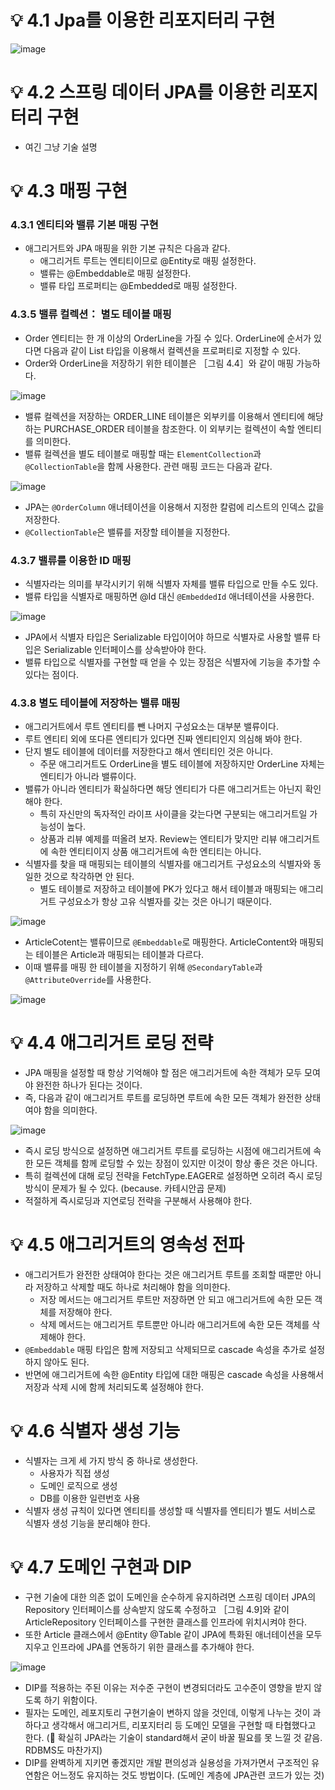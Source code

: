 # 💡 4.1 Jpa를 이용한 리포지터리 구현

![image](https://github.com/user-attachments/assets/4e4cbac5-3f8c-48ff-baad-a039063085f8)

# 💡 4.2 스프링 데이터 JPA를 이용한 리포지터리 구현

- 여긴 그냥 기술 설명

# 💡 4.3 매핑 구현

### 4.3.1 엔티티와 밸류 기본 매핑 구현

- 애그리거트와 JPA 매핑을 위한 기본 규칙은 다음과 같다.
  - 애그리거트 루트는 엔티티이므로 @Entity로 매핑 설정한다.
  - 밸류는 @Embeddable로 매핑 설정한다.
  - 밸류 타입 프로퍼티는 @Embedded로 매핑 설정한다.
 
### 4.3.5 밸류 컬렉션： 별도 테이블 매핑

- Order 엔티티는 한 개 이상의 OrderLine을 가질 수 있다. OrderLine에 순서가 있다면 다음과 같이 List 타입을 이용해서 컬렉션을 프로퍼티로 지정할 수 있다.
- Order와 OrderLine을 저장하기 위한 테이블은 ［그림 4.4］와 같이 매핑 가능하다.

![image](https://github.com/user-attachments/assets/2a0eedbb-666d-4fe6-915f-383d4ad520f0)

- 밸류 컬렉션을 저장하는 ORDER_LINE 테이블은 외부키를 이용해서 엔티티에 해당하는 PURCHASE_ORDER 테이블을 참조한다. 이 외부키는 컬렉션이 속할 엔티티를 의미한다.
- 밸류 컬렉션을 별도 테이블로 매핑할 때는 `ElementCollection`과 `@CollectionTable`을 함께 사용한다. 관련 매핑 코드는 다음과 같다.

![image](https://github.com/user-attachments/assets/3d5555fe-e3d7-4906-91ed-90106ff04eaf)

- JPA는 `@OrderColumn` 애너테이션을 이용해서 지정한 칼럼에 리스트의 인덱스 값을 저장한다.
- `@CollectionTable`은 밸류를 저장할 테이블을 지정한다.

### 4.3.7 밸류를 이용한 ID 매핑

- 식별자라는 의미를 부각시키기 위해 식별자 자체를 밸류 타입으로 만들 수도 있다.
- 밸류 타입을 식별자로 매핑하면 @Id 대신 `@EmbeddedId` 애너테이션을 사용한다.

![image](https://github.com/user-attachments/assets/768cc635-ea1f-459b-ac51-18d95c775967)

- JPA에서 식별자 타입은 Serializable 타입이어야 하므로 식별자로 사용할 밸류 타입은 Serializable 인터페이스를 상속받아야 한다.
- 밸류 타입으로 식별자를 구현할 때 얻을 수 있는 장점은 식별자에 기능을 추가할 수 있다는 점이다.

### 4.3.8 별도 테이블에 저장하는 밸류 매핑

- 애그리거트에서 루트 엔티티를 뺀 나머지 구성요소는 대부분 밸류이다.
- 루트 엔티티 외에 또다른 엔티티가 있다면 진짜 엔티티인지 의심해 봐야 한다.
- 단지 별도 테이블에 데이터를 저장한다고 해서 엔티티인 것은 아니다.
  - 주문 애그리거트도 OrderLine을 별도 테이블에 저장하지만 OrderLine 자체는 엔티티가 아니라 밸류이다.
- 밸류가 아니라 엔티티가 확실하다면 해당 엔티티가 다른 애그리거트는 아닌지 확인해야 한다.
  - 특히 자신만의 독자적인 라이프 사이클을 갖는다면 구분되는 애그리거트일 가능성이 높다.
  - 상품과 리뷰 예제를 떠올려 보자. Review는 엔티티가 맞지만 리뷰 애그리거트에 속한 엔티티이지 상품 애그리거트에 속한 엔티티는 아니다.
- 식별자를 찾을 때 매핑되는 테이블의 식별자를 애그리거트 구성요소의 식별자와 동일한 것으로 착각하면 안 된다.
  - 별도 테이블로 저장하고 테이블에 PK가 있다고 해서 테이블과 매핑되는 애그리거트 구성요소가 항상 고유 식별자를 갖는 것은 아니기 때문이다.

![image](https://github.com/user-attachments/assets/c93fe7f2-77b1-4baf-9a9a-755ea3fb668e)

- ArticleCotent는 밸류이므로 `@Embeddable`로 매핑한다. ArticleContent와 매핑되는 테이블은 Article과 매핑되는 테이블과 다르다.
- 이때 밸류를 매핑 한 테이블을 지정하기 위해 `@SecondaryTable`과 `@AttributeOverride`를 사용한다.

![image](https://github.com/user-attachments/assets/ce3eeff4-fa45-4f56-9fa6-d226271b2e61)

# 💡 4.4 애그리거트 로딩 전략

- JPA 매핑을 설정할 때 항상 기억해야 할 점은 애그리거트에 속한 객체가 모두 모여야 완전한 하나가 된다는 것이다.
- 즉, 다음과 같이 애그리거트 루트를 로딩하면 루트에 속한 모든 객체가 완전한 상태여야 함을 의미한다.

![image](https://github.com/user-attachments/assets/9bcade96-4e51-4edb-b94e-2703eede2e2b)

- 즉시 로딩 방식으로 설정하면 애그리거트 루트를 로딩하는 시점에 애그리거트에 속한 모든 객체를 함께 로딩할 수 있는 장점이 있지만 이것이 항상 좋은 것은 아니다.
- 특히 컬렉션에 대해 로딩 전략을 FetchType.EAGER로 설정하면 오히려 즉시 로딩 방식이 문제가 될 수 있다. (because. 카테시안곱 문제)
- 적절하게 즉시로딩과 지연로딩 전략을 구분해서 사용해야 한다.

# 💡 4.5 애그리거트의 영속성 전파

- 애그리거트가 완전한 상태여야 한다는 것은 애그리거트 루트를 조회할 때뿐만 아니라 저장하고 삭제할 때도 하나로 처리해야 함을 의미한다.
  - 저장 메서드는 애그리거트 루트만 저장하면 안 되고 애그리거트에 속한 모든 객체를 저장해야 한다.
  - 삭제 메서드는 애그리거트 루트뿐만 아니라 애그리거트에 속한 모든 객체를 삭제해야 한다.
- `@Embeddable` 매핑 타입은 함께 저장되고 삭제되므로 cascade 속성을 추가로 설정하지 않아도 된다.
- 반면에 애그리거트에 속한 @Entity 타입에 대한 매핑은 cascade 속성을 사용해서 저장과 삭제 시에 함께 처리되도록 설정해야 한다.  

# 💡 4.6 식별자 생성 기능

- 식별자는 크게 세 가지 방식 중 하나로 생성한다.
  - 사용자가 직접 생성
  - 도메인 로직으로 생성
  - DB를 이용한 일련번호 사용
- 식별자 생성 규칙이 있다면 엔티티를 생성할 때 식별자를 엔티티가 별도 서비스로 식별자 생성 기능을 분리해야 한다.

# 💡 4.7 도메인 구현과 DIP

- 구현 기술에 대한 의존 없이 도메인을 순수하게 유지하려면 스프링 데이터 JPA의 Repository 인터페이스를 상속받지 않도록 수정하고 ［그림 4.9]와 같이 ArticleRepository 인터페이스를 구현한 클래스를 인프라에 위치시켜야 한다.
- 또한 Article 클래스에서 @Entity @Table 같이 JPA에 특화된 애너테이션을 모두 지우고 인프라에 JPA를 연동하기 위한 클래스를 추가해야 한다.

![image](https://github.com/user-attachments/assets/4dba47c9-bd12-4757-892a-9b4c7ce07430)

- DIP를 적용하는 주된 이유는 저수준 구현이 변경되더라도 고수준이 영향을 받지 않도록 하기 위함이다.
- 필자는 도메인, 레포지토리 구현기술이 변하지 않을 것인데, 이렇게 나누는 것이 과하다고 생각해서 애그리거트, 리포지터리 등 도메인 모델을 구현할 때 타협했다고 한다. (🤔 확실히 JPA라는 기술이 standard해서 굳이 바꿀 필요를 못 느낄 것 같음. RDBMS도 마찬가지)
- DIP를 완벽하게 지키면 좋겠지만 개발 편의성과 실용성을 가져가면서 구조적인 유연함은 어느정도 유지하는 것도 방법이다. (도메인 계층에 JPA관련 코드가 있는 것)
